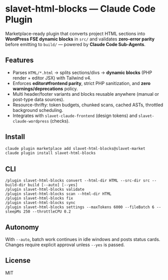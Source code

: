 # slavet-html-blocks — Claude Code Plugin
Marketplace-ready plugin that converts project HTML sections into **WordPress FSE dynamic blocks** in `src/` and validates **zero-error parity** before emitting to `build/` — powered by **Claude Code Sub-Agents**.

## Features
- Parses `HTML/*.html` → splits sections/divs → **dynamic blocks** (PHP render + editor JSX) with Tailwind v4.
- Enforces **editor⇄frontend parity**, strict PHP sanitization, and **zero warnings/deprecations** policy.
- Multi header/footer variants and blocks reusable anywhere (manual or post-type data sources).
- Resource-thrifty: token budgets, chunked scans, cached ASTs, throttled background scheduling.
- Integrates with `slavet-claude-frontend` (design tokens) and `slavet-claude-wordpress` (checks).

## Install
```bash
claude plugin marketplace add slavet-html-blocks@slavet-market
claude plugin install slavet-html-blocks
```

## CLI
```
/plugin slavet-html-blocks convert --html-dir HTML --src-dir src --build-dir build [--auto] [--yes]
/plugin slavet-html-blocks validate
/plugin slavet-html-blocks scan --html-dir HTML
/plugin slavet-html-blocks fix
/plugin slavet-html-blocks sync
/plugin slavet-html-blocks settings --maxTokens 6000 --fileBatch 6 --sleepMs 250 --throttleCPU 0.2
```

## Autonomy
With `--auto`, batch work continues in idle windows and posts status cards. Changes require explicit approval unless `--yes` is passed.

## License
MIT
